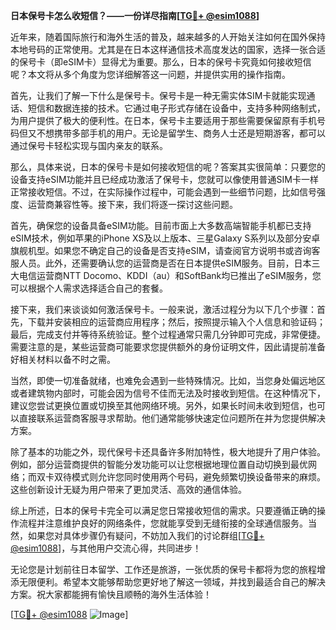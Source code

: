 **日本保号卡怎么收短信？——一份详尽指南[[TG💪+ @esim1088](https://t.me/s/esim1088)]**

近年来，随着国际旅行和海外生活的普及，越来越多的人开始关注如何在国外保持本地号码的正常使用。尤其是在日本这样通信技术高度发达的国家，选择一张合适的保号卡（即eSIM卡）显得尤为重要。那么，日本的保号卡究竟如何接收短信呢？本文将从多个角度为您详细解答这一问题，并提供实用的操作指南。

首先，让我们了解一下什么是保号卡。保号卡是一种无需实体SIM卡就能实现通话、短信和数据连接的技术。它通过电子形式存储在设备中，支持多种网络制式，为用户提供了极大的便利性。在日本，保号卡主要适用于那些需要保留原有手机号码但又不想携带多部手机的用户。无论是留学生、商务人士还是短期游客，都可以通过保号卡轻松实现与国内亲友的联系。

那么，具体来说，日本的保号卡是如何接收短信的呢？答案其实很简单：只要您的设备支持eSIM功能并且已经成功激活了保号卡，您就可以像使用普通SIM卡一样正常接收短信。不过，在实际操作过程中，可能会遇到一些细节问题，比如信号强度、运营商兼容性等。接下来，我们将逐一探讨这些问题。

首先，确保您的设备具备eSIM功能。目前市面上大多数高端智能手机都已支持eSIM技术，例如苹果的iPhone XS及以上版本、三星Galaxy S系列以及部分安卓旗舰机型。如果您不确定自己的设备是否支持eSIM，请查阅官方说明书或咨询客服人员。此外，还需要确认您的运营商是否在日本提供eSIM服务。目前，日本三大电信运营商NTT Docomo、KDDI（au）和SoftBank均已推出了eSIM服务，您可以根据个人需求选择适合自己的套餐。

接下来，我们来谈谈如何激活保号卡。一般来说，激活过程分为以下几个步骤：首先，下载并安装相应的运营商应用程序；然后，按照提示输入个人信息和验证码；最后，完成支付并等待系统验证。整个过程通常只需几分钟即可完成，非常便捷。需要注意的是，某些运营商可能要求您提供额外的身份证明文件，因此请提前准备好相关材料以备不时之需。

当然，即使一切准备就绪，也难免会遇到一些特殊情况。比如，当您身处偏远地区或者建筑物内部时，可能会因为信号不佳而无法及时接收到短信。在这种情况下，建议您尝试更换位置或切换至其他网络环境。另外，如果长时间未收到短信，也可以直接联系运营商客服寻求帮助。他们通常能够快速定位问题所在并为您提供解决方案。

除了基本的功能之外，现代保号卡还具备许多附加特性，极大地提升了用户体验。例如，部分运营商提供的智能分发功能可以让您根据地理位置自动切换到最优网络；而双卡双待模式则允许您同时使用两个号码，避免频繁切换设备带来的麻烦。这些创新设计无疑为用户带来了更加灵活、高效的通信体验。

综上所述，日本的保号卡完全可以满足您日常接收短信的需求。只要遵循正确的操作流程并注意维护良好的网络条件，您就能享受到无缝衔接的全球通信服务。当然，如果您对具体步骤仍有疑问，不妨加入我们的讨论群组[[TG💪+ @esim1088](https://t.me/s/esim1088)]，与其他用户交流心得，共同进步！

无论您是计划前往日本留学、工作还是旅游，一张优质的保号卡都将为您的旅程增添无限便利。希望本文能够帮助您更好地了解这一领域，并找到最适合自己的解决方案。祝大家都能拥有愉快且顺畅的海外生活体验！

[[TG💪+ @esim1088](https://t.me/s/esim1088) ![Image](https://i.postimg.cc/4NQfJmqS/Snipaste-2025-05-13-00-14-12.png)]